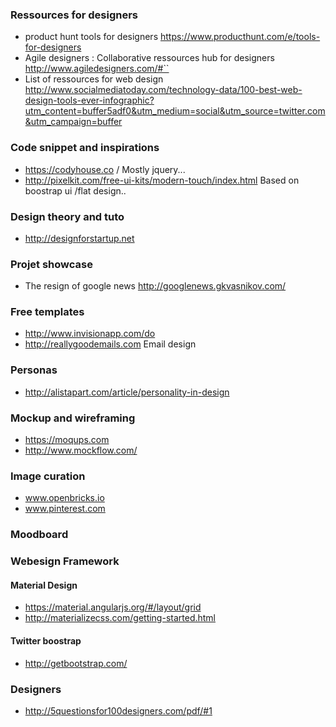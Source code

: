 ### Ressources for designers

* product hunt tools for designers
https://www.producthunt.com/e/tools-for-designers
* Agile designers : Collaborative ressources  hub for designers
http://www.agiledesigners.com/#``
* List of ressources for web design 
http://www.socialmediatoday.com/technology-data/100-best-web-design-tools-ever-infographic?utm_content=buffer5adf0&utm_medium=social&utm_source=twitter.com&utm_campaign=buffer


### Code snippet and inspirations 

* https://codyhouse.co / Mostly jquery...
* http://pixelkit.com/free-ui-kits/modern-touch/index.html Based on boostrap ui /flat design..

### Design theory and tuto 

* http://designforstartup.net


### Projet showcase 

* The resign of google news
http://googlenews.gkvasnikov.com/

### Free templates

* http://www.invisionapp.com/do
* http://reallygoodemails.com Email design


### Personas 
* http://alistapart.com/article/personality-in-design


### Mockup and wireframing 

* https://moqups.com
* http://www.mockflow.com/


### Image curation 

* www.openbricks.io 
* www.pinterest.com

### Moodboard

### Webesign Framework 
#### Material Design 
* https://material.angularjs.org/#/layout/grid
* http://materializecss.com/getting-started.html

#### Twitter boostrap
* http://getbootstrap.com/

### Designers 

* http://5questionsfor100designers.com/pdf/#1

